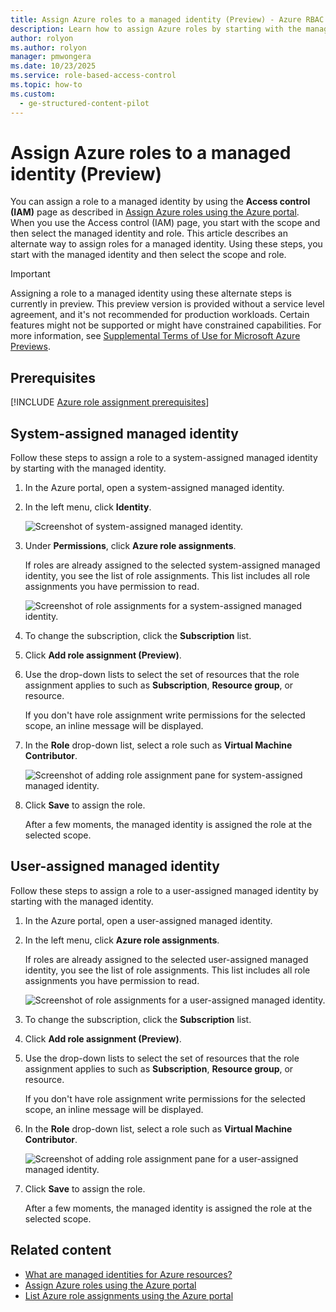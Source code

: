 ```yaml
---
title: Assign Azure roles to a managed identity (Preview) - Azure RBAC
description: Learn how to assign Azure roles by starting with the managed identity and then select the scope and role using the Azure portal and Azure role-based access control (Azure RBAC).
author: rolyon
ms.author: rolyon
manager: pmwongera
ms.date: 10/23/2025
ms.service: role-based-access-control
ms.topic: how-to
ms.custom:
  - ge-structured-content-pilot
---
```


# Assign Azure roles to a managed identity (Preview)

You can assign a role to a managed identity by using the **Access control (IAM)** page as described in [Assign Azure roles using the Azure portal](/azure/role-based-access-control/role-assignments-portal). When you use the Access control (IAM) page, you start with the scope and then select the managed identity and role. This article describes an alternate way to assign roles for a managed identity. Using these steps, you start with the managed identity and then select the scope and role.

> [!IMPORTANT]
> Assigning a role to a managed identity using these alternate steps is currently in preview.
> This preview version is provided without a service level agreement, and it's not recommended for production workloads. Certain features might not be supported or might have constrained capabilities.
> For more information, see [Supplemental Terms of Use for Microsoft Azure Previews](https://azure.microsoft.com/support/legal/preview-supplemental-terms/).

## Prerequisites

[!INCLUDE [Azure role assignment prerequisites](../../includes/role-based-access-control/prerequisites-role-assignments.md)]

## System-assigned managed identity

Follow these steps to assign a role to a system-assigned managed identity by starting with the managed identity.

1. In the Azure portal, open a system-assigned managed identity.

1. In the left menu, click **Identity**.

   ![Screenshot of system-assigned managed identity.](./media/shared/identity-system-assigned.png)

1. Under **Permissions**, click **Azure role assignments**.

   If roles are already assigned to the selected system-assigned managed identity, you see the list of role assignments. This list includes all role assignments you have permission to read.

   ![Screenshot of role assignments for a system-assigned managed identity.](./media/shared/role-assignments-system-assigned.png)

1. To change the subscription, click the **Subscription** list.

1. Click **Add role assignment (Preview)**.

1. Use the drop-down lists to select the set of resources that the role assignment applies to such as **Subscription**, **Resource group**, or resource.

   If you don't have role assignment write permissions for the selected scope, an inline message will be displayed.

1. In the **Role** drop-down list, select a role such as **Virtual Machine Contributor**.

   ![Screenshot of adding role assignment pane for system-assigned managed identity.](./media/role-assignments-portal-managed-identity/add-role-assignment-with-scope.png)

1. Click **Save** to assign the role.

   After a few moments, the managed identity is assigned the role at the selected scope.

## User-assigned managed identity

Follow these steps to assign a role to a user-assigned managed identity by starting with the managed identity.

1. In the Azure portal, open a user-assigned managed identity.

1. In the left menu, click **Azure role assignments**.

   If roles are already assigned to the selected user-assigned managed identity, you see the list of role assignments. This list includes all role assignments you have permission to read.

   ![Screenshot of role assignments for a user-assigned managed identity.](./media/shared/role-assignments-user-assigned.png)

1. To change the subscription, click the **Subscription** list.

1. Click **Add role assignment (Preview)**.

1. Use the drop-down lists to select the set of resources that the role assignment applies to such as **Subscription**, **Resource group**, or resource.

   If you don't have role assignment write permissions for the selected scope, an inline message will be displayed.

1. In the **Role** drop-down list, select a role such as **Virtual Machine Contributor**.

   ![Screenshot of adding role assignment pane for a user-assigned managed identity.](./media/role-assignments-portal-managed-identity/add-role-assignment-with-scope.png)

1. Click **Save** to assign the role.

   After a few moments, the managed identity is assigned the role at the selected scope.

## Related content

- [What are managed identities for Azure resources?](../active-directory/managed-identities-azure-resources/overview.md)
- [Assign Azure roles using the Azure portal](/azure/role-based-access-control/role-assignments-portal)
- [List Azure role assignments using the Azure portal](/azure/role-based-access-control/role-assignments-list-portal)
